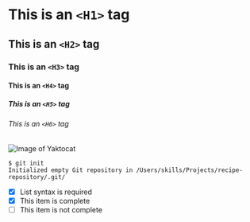 # This is an `<H1>` tag
## This is an `<H2>` tag
### This is an `<H3>` tag
#### This is an `<H4>` tag
##### This is an `<H5>` tag
###### This is an `<H6>` tag

![Image of Yaktocat](https://octodex.github.com/images/yaktocat.png)


```
$ git init
Initialized empty Git repository in /Users/skills/Projects/recipe-repository/.git/
```
- [x] List syntax is required
- [x] This item is complete
- [ ] This item is not complete
